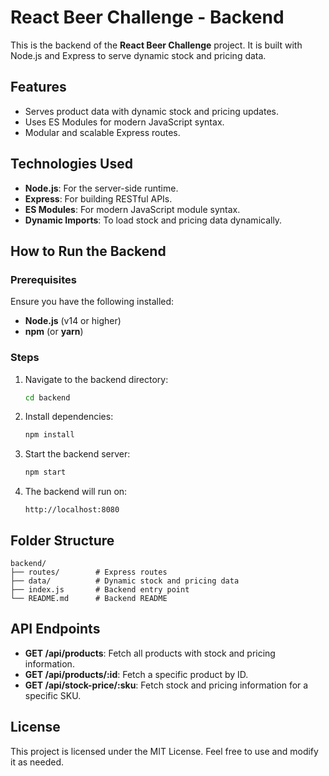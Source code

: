 # React Beer Challenge - Backend

This is the backend of the **React Beer Challenge** project. It is built with Node.js and Express to serve dynamic stock and pricing data.

## Features

- Serves product data with dynamic stock and pricing updates.
- Uses ES Modules for modern JavaScript syntax.
- Modular and scalable Express routes.

## Technologies Used

- **Node.js**: For the server-side runtime.
- **Express**: For building RESTful APIs.
- **ES Modules**: For modern JavaScript module syntax.
- **Dynamic Imports**: To load stock and pricing data dynamically.

## How to Run the Backend

### Prerequisites

Ensure you have the following installed:

- **Node.js** (v14 or higher)
- **npm** (or **yarn**)

### Steps

1. Navigate to the backend directory:

   ```bash
   cd backend
   ```

2. Install dependencies:

   ```bash
   npm install
   ```

3. Start the backend server:

   ```bash
   npm start
   ```

4. The backend will run on:
   ```
   http://localhost:8080
   ```

## Folder Structure

```
backend/
├── routes/        # Express routes
├── data/          # Dynamic stock and pricing data
├── index.js       # Backend entry point
└── README.md      # Backend README
```

## API Endpoints

- **GET /api/products**: Fetch all products with stock and pricing information.
- **GET /api/products/:id**: Fetch a specific product by ID.
- **GET /api/stock-price/:sku**: Fetch stock and pricing information for a specific SKU.

## License

This project is licensed under the MIT License. Feel free to use and modify it as needed.
